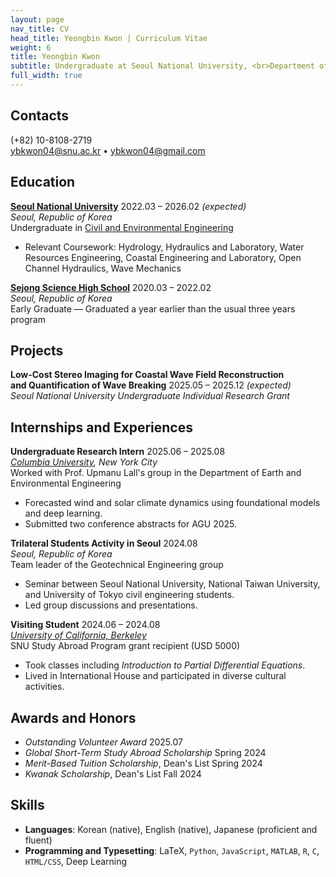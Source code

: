 ```yaml
---
layout: page
nav_title: CV
head_title: Yeongbin Kwon | Curriculum Vitae
weight: 6
title: Yeongbin Kwon
subtitle: Undergraduate at Seoul National University, <br>Department of Civil and Environmental Engineering
full_width: true
---
```


## Contacts
(+82) 10-8108-2719  
[ybkwon04@snu.ac.kr](mailto:ybkwon04@snu.ac.kr) • [ybkwon04@gmail.com](mailto:ybkwon04@gmail.com)  

## Education

**[Seoul National University](https://en.snu.ac.kr/index.html)** <span class="date">2022.03 – 2026.02 <span class="location">*(expected)*</span></span>  
<span class="location">*Seoul, Republic of Korea*</span>  
<span class="cvtitle">Undergraduate in [Civil and Environmental Engineering](https://cee.snu.ac.kr/english/)</span>  
- Relevant Coursework: Hydrology, Hydraulics and Laboratory, Water Resources Engineering, Coastal Engineering and Laboratory, Open Channel Hydraulics, Wave Mechanics  
<!-- - GPA: **3.88/4.30** *(current)* -->

**[Sejong Science High School](https://sjsh.sen.hs.kr/)** <span class="date">2020.03 – 2022.02</span>  
<span class="location">*Seoul, Republic of Korea*</span>  
<span class="cvtitle">Early Graduate — Graduated a year earlier than the usual three years program</span>


## Projects

**Low-Cost Stereo Imaging for Coastal Wave Field Reconstruction<br> and Quantification of Wave Breaking** <span class="date">2025.05 – 2025.12 <span class="location">*(expected)*</span></span>  
<span class="location">*Seoul National University Undergraduate Individual Research Grant*</span>


## Internships and Experiences

**Undergraduate Research Intern** <span class="date">2025.06 – 2025.08</span>  
<span class="location">*<a href="https://www.eee.columbia.edu/">Columbia University</a>, New York City*</span>  
<span class="cvtitle">Worked with Prof. Upmanu Lall's group in the Department of Earth and Environmental Engineering</span>  
- Forecasted wind and solar climate dynamics using foundational models and deep learning.  
- Submitted two conference abstracts for AGU 2025.  

**Trilateral Students Activity in Seoul** <span class="date">2024.08</span>  
<span class="location">*Seoul, Republic of Korea*</span>  
<span class="cvtitle">Team leader of the Geotechnical Engineering group</span>  
- Seminar between Seoul National University, National Taiwan University, and University of Tokyo civil engineering students.  
- Led group discussions and presentations.  

**Visiting Student** <span class="date">2024.06 – 2024.08</span>  
<span class="location">*<a href="https://www.berkeley.edu/">University of California, Berkeley</a>*</span>  
<span class="cvtitle">SNU Study Abroad Program grant recipient (USD 5000)</span>  
- Took classes including *Introduction to Partial Differential Equations*.  
- Lived in International House and participated in diverse cultural activities.

## Awards and Honors
- *Outstanding Volunteer Award* <span class="date">2025.07<span>
- *Global Short-Term Study Abroad Scholarship* <span class="date">Spring 2024<span>
- *Merit-Based Tuition Scholarship*, Dean's List <span class="date">Spring 2024<span>
- *Kwanak Scholarship*, Dean's List <span class="date">Fall 2024<span> 

## Skills
- **Languages**: Korean (native), English (native), Japanese (proficient and fluent)  
- **Programming and Typesetting**: LaTeX, `Python`, `JavaScript`, `MATLAB`, `R`, `C`, `HTML/CSS`, Deep Learning
